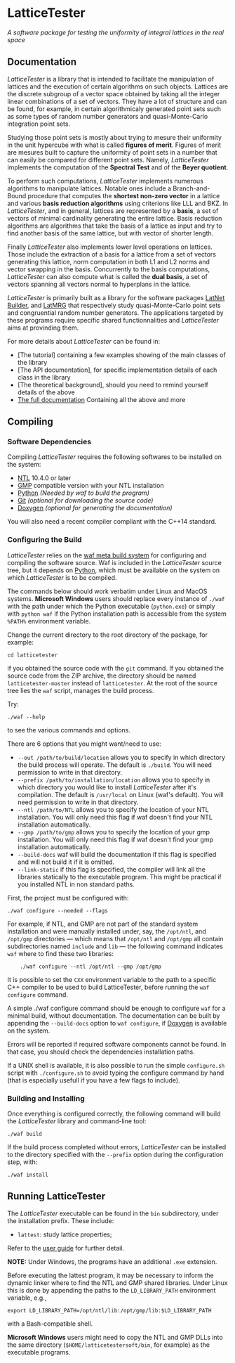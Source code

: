 # LatticeTester

_A software package for testing the uniformity of integral lattices in the real space_

## Documentation

_LatticeTester_ is a library that is intended to facilitate the manipulation
of lattices and the execution of certain algorithms on such objects. Lattices
are the discrete subgroup of a vector space obtained by taking all the integer
linear combinations of a set of vectors. They have a lot of structure and can be
found, for example, in certain algorithmicaly generated point sets such as
some types of random number generators and quasi-Monte-Carlo integration point
sets.

Studying those point sets is mostly about trying to mesure their uniformity in
the unit hypercube with what is called **figures of merit**. Figures of merit
are mesures built to capture the uniformity of point sets in a number that can
easily be compared for different point sets. Namely, *LatticeTester* implements
the computation of the **Spectral Test** and of the **Beyer quotient**.

To perform such computations, _LatticeTester_ implements numerous algorithms
to manipulate lattices. Notable ones include a Branch-and-Bound procedure
that computes the **shortest non-zero vector** in a lattice and various **basis
reduction algorithms** using criterions like LLL and BKZ.
In *LatticeTester*, and in general, lattices are represented by a **basis**, a
set of vectors of minimal cardinality generating the entire lattice. Basis
reduction algorithms are algorithms that take the basis of a lattice as input
and try to find another basis of the same lattice, but with vector of shorter
length.

Finally _LatticeTester_ also implements lower level operations on lattices.
Those include the extraction of a basis for a lattice from a set of vectors
generating this lattice, norm computation in both L1 and L2 norms and vector 
swapping in the basis.
Concurrently to the basis computations, _LatticeTester_ can also compute what is
called the **dual basis**, a set of vectors spanning all vectors normal to
hyperplans in the lattice.

_LatticeTester_ is primarily built as a library for the software packages
[LatNet Builder](https://github.com/umontreal-simul/latbuilder),
and [LatMRG](https://github.com/umontreal-simul/latmrg) that
respectively study quasi-Monte-Carlo point sets and congruential random number
generators. The applications targeted by these programs require specific shared
functionnalities and _LatticeTester_ aims at provinding them.

For more details about *LatticeTester* can be found in:
- [The tutorial] containing a few examples showing of the main classes of the
  library
- [The API documentation], for specific implementation details of each class in
  the library
- [The theoretical background], should you need to remind yourself details of the above
- [The full documentation](http://umontreal-simul.github.io/latticetester/) Containing all the above and more

## Compiling

### Software Dependencies

Compiling *LatticeTester* requires the following softwares to be installed on
the system:

* [NTL](http://www.shoup.net/ntl/index.html) 10.4.0 or later
* [GMP](https://gmplib.org/) compatible version with your NTL installation
* [Python](https://www.python.org/) *(Needed by waf to build the program)*
* [Git](http://git-scm.com/) *(optional for downloading the source code)*
* [Doxygen](http://www.stack.nl/~dimitri/doxygen/) *(optional for generating
  the documentation)*

You will also need a recent compiler compliant with the C++14 standard.

### Configuring the Build

*LatticeTester* relies on the
[waf meta build system](https://code.google.com/p/waf/) for configuring and
compiling the software source. Waf is included in the *LatticeTester* source 
tree, but it depends on [Python](http://python.org/download), which must be 
available on the system on which *LatticeTester* is to be compiled.

The commands below should work verbatim under Linux and MacOS systems.
**Microsoft Windows** users should replace every instance of `./waf` 
with the path under which the Python executable
(`python.exe`) or simply with `python waf`
if the Python installation path is accessible from the system `%PATH%`
environment variable.

Change the current directory to the root directory of the package, for example:

    cd latticetester

if you obtained the source code with the `git` command.
If you obtained the source code from the ZIP archive, the directory should be
named `latticetester-master` instead of `latticetester`.
At the root of the source tree lies the `waf` script, manages the build
process.

Try:

	./waf --help

to see the various commands and options.

There are 6 options that you might want/need to use:
- `--out /path/to/build/location` allows you to specify in which directory the
  build process will operate. The default is `./build`. You will need permission
  to write in that directory.
- `--prefix /path/to/installation/location` allows you to specify in which 
  directory you would like to install *LatticeTester* after it's compilation.
  The default is `/usr/local` on Linux (waf's default). You will need permission
  to write in that directory.
- `--ntl /path/to/NTL` allows you to specify the location of your NTL 
  installation. You will only need this flag if waf doesn't find your NTL
  installation automatically.
- `--gmp /path/to/gmp` allows you to specify the location of your gmp
  installation. You will only need this flag if waf doesn't find your gmp
  installation automatically.
- `--build-docs` waf will build the documentation if this flag is specified and 
  will not build it if it is omitted.
- `--link-static` if this flag is specified, the compiler will link all the 
  libraries statically to the executable program. This might be practical if
  you installed NTL in non standard paths.

First, the project must be configured with:

	./waf configure --needed --flags

For example, if NTL, and GMP are not part of the standard system installation and were
manually installed under, say, the `/opt/ntl`, and `/opt/gmp` directories —
which means that `/opt/ntl` and `/opt/gmp` all contain subdirectories named
`include` and `lib` — the following command indicates `waf` where to find these
two libraries:

        ./waf configure --ntl /opt/ntl --gmp /opt/gmp

It is possible to set the `CXX` environment variable to the path to a specific
C++ compiler to be used to build LatticeTester, before running the `waf
configure` command.

A simple 
    ./waf configure
command should be enough to configure `waf` for a minimal build,
without documentation. The documentation can be built by
appending the `--build-docs` option to `waf configure`, if
  [Doxygen](http://www.stack.nl/~dimitri/doxygen/) is available on the system.

Errors will be reported if required software components cannot be found.  In
that case, you should check the dependencies installation paths.

If a UNIX shell is available, it is also possible to run the simple `configure.sh`
script with `./configure.sh` to avoid typing the configure command by hand 
(that is especially usefull if you have a few flags to include).

### Building and Installing

Once everything is configured correctly, the following command will build the
*LatticeTester* library and command-line tool:

    ./waf build

If the build process completed without errors, *LatticeTester* can be installed to the
directory specified with the `--prefix` option during the configuration step,
with:

    ./waf install


## Running LatticeTester

The *LatticeTester* executable can be found in the `bin` subdirectory, under 
the installation prefix. These include:

- `lattest`: study lattice properties;

Refer to the [user guide](http://umontreal-simul.github.io/latticetester/) for 
further detail.

**NOTE:** Under Windows, the programs have an additional `.exe` extension.

Before executing the lattest program, it may be necessary to inform the dynamic
linker where to find the NTL and GMP shared libraries.  Under Linux
this is done by appending the paths to the `LD_LIBRARY_PATH` environment
variable, e.g.,

    export LD_LIBRARY_PATH=/opt/ntl/lib:/opt/gmp/lib:$LD_LIBRARY_PATH

with a Bash-compatible shell.

**Microsoft Windows** users might need to copy the NTL and GMP DLLs into the
same directory (`$HOME/latticetestersoft/bin`, for example) as the executable programs.
